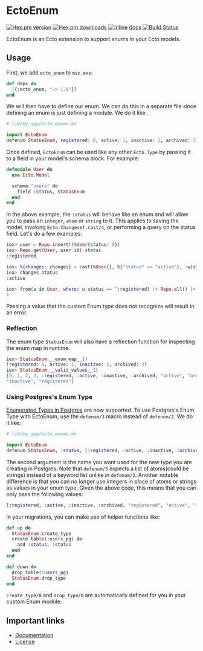 EctoEnum
========

[![Hex.pm version](https://img.shields.io/hexpm/v/ecto_enum.svg?style=flat)](https://hex.pm/packages/ecto_enum) 
[![Hex.pm downloads](https://img.shields.io/hexpm/dt/ecto_enum.svg?style=flat)](https://hex.pm/packages/ecto_enum) 
[![Inline docs](http://inch-ci.org/github/gjaldon/ecto_enum.svg?branch=master)](http://inch-ci.org/github/gjaldon/ecto_enum)
[![Build Status](https://travis-ci.org/gjaldon/ecto_enum.svg?branch=master)](https://travis-ci.org/gjaldon/ecto_enum)

EctoEnum is an Ecto extension to support enums in your Ecto models.

## Usage

First, we add `ecto_enum` to `mix.exs`:

```elixir
def deps do
  [{:ecto_enum, "~> 1.0"}]
end
```

We will then have to define our enum. We can do this in a separate file since defining
an enum is just defining a module. We do it like:

```elixir
# lib/my_app/ecto_enums.ex

import EctoEnum
defenum StatusEnum, registered: 0, active: 1, inactive: 2, archived: 3
```

Once defined, `EctoEnum` can be used like any other `Ecto.Type` by passing it to a field
in your model's schema block. For example:

```elixir
defmodule User do
  use Ecto.Model

  schema "users" do
    field :status, StatusEnum
  end
end
```

In the above example, the `:status` will behave like an enum and will allow you to
pass an `integer`, `atom` or `string` to it. This applies to saving the model,
invoking `Ecto.Changeset.cast/4`, or performing a query on the status field. Let's
do a few examples:

```elixir
iex> user = Repo.insert!(%User{status: 0})
iex> Repo.get(User, user.id).status
:registered

iex> %{changes: changes} = cast(%User{}, %{"status" => "active"}, ~w(status), [])
iex> changes.status
:active

iex> from(u in User, where: u.status == ^:registered) |> Repo.all() |> length
1
```

Passing a value that the custom Enum type does not recognize will result in an error.

### Reflection

The enum type `StatusEnum` will also have a reflection function for inspecting the
enum map in runtime.

```elixir
iex> StatusEnum.__enum_map__()
[registered: 0, active: 1, inactive: 2, archived: 3]
iex> StatusEnum.__valid_values__()
[0, 1, 2, 3, :registered, :active, :inactive, :archived, "active", "archived",
"inactive", "registered"]
```

### Using Postgres's Enum Type

[Enumerated Types in Postgres](https://www.postgresql.org/docs/current/static/datatype-enum.html) are now supported. To use Postgres's Enum Type with EctoEnum, use the `defenum/3` macro
instead of `defenum/2`. We do it like:

```elixir
# lib/my_app/ecto_enums.ex

import EctoEnum
defenum StatusEnum, :status, [:registered, :active, :inactive, :archived]
```

The second argument is the name you want used for the new type you are creating in Postgres.
Note that `defenum/3` expects a list of atoms(could be strings) instead of a keyword
list unlike in `defenum/2`. Another notable difference is that you can no longer
use integers in place of atoms or strings as values in your enum type. Given the
above code, this means that you can only pass the following values:

```elixir
[:registered, :active, :inactive, :archived, "registered", "active", "inactive", "archived"]
```

In your migrations, you can make use of helper functions like:

```elixir
def up do
  StatusEnum.create_type
  create table(:users_pg) do
    add :status, :status
  end
end

def down do
  drop_table(:users_pg)
  StatusEnum.drop_type
end
```

`create_type/0` and `drop_type/0` are automatically defined for you in
your custom Enum module.


## Important links

  * [Documentation](http://hexdocs.pm/ecto_enum)
  * [License](https://github.com/gjaldon/ecto_enum/blob/master/LICENSE)
